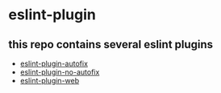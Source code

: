 
# eslint-plugin

## this repo contains several eslint plugins

* [eslint-plugin-autofix](./packages/autofix)
* [eslint-plugin-no-autofix](./packages/no-autofix)
* [eslint-plugin-web](./packages/web)
